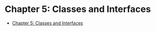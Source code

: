 # Chapter 5: Classes and Interfaces

- [Chapter 5: Classes and Interfaces](#chapter-5-classes-and-interfaces)
